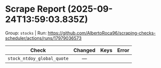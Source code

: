 # Scrape Report (2025-09-24T13:59:03.835Z)

Group: `stocks`  |  Run: https://github.com/AlbertoRoca96/scraping-checks-scheduler/actions/runs/17979036573

| Check | Changed | Keys | Error |
|---|:---:|:--|:--|
| `stock_ntdoy_global_quote` | — |  |  |
